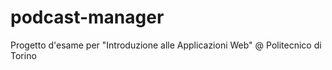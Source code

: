 # podcast-manager
Progetto d'esame per "Introduzione alle Applicazioni Web" @ Politecnico di Torino
